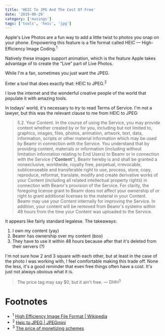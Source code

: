 ```yaml
---
title: 'HEIC To JPG And The Cost Of Free'
date: '2019-08-29'
category: ['musings']
tags: ['tools', 'heic', 'jpg']
---
```


Apple's Live Photos are a fun way to add a little twist to photos you snap on your phone. Empowering this feature is a file format called HEIC — High-Efficiency Image Coding.<sup>1</sup>

Natively these images support animation, which is the feature Apple takes advantage of to create the “Live” part of Live Photos.

While I'm a fan, sometimes you just want the JPEG.

Enter a tool that does exactly that: HEIC to JPEG.<sup>2</sup>

I love the internet and the wonderful creative people of the world that populate it with amazing tools.

In todays' world, it's necessary to _try_ to read Terms of Service. I'm not a lawyer, but this was the relevant clause to me from HEIC to JPEG:

> 5.2. Your Content. In the course of using the Service, you may provide content whether created by or for you, including but not limited to, graphics, images, files, photos, animation, artwork, text, data, information, scripts or other material information which may be used by Beamr in connection with the Service. You understand that by providing content, materials or information (including without limitation information relating to End Users) to Beamr or in connection with the Service (“**Content**”), Beamr hereby is and shall be granted a nonexclusive, worldwide, royalty free, perpetual, irrevocable, sublicenseable and transferable right to use, process, store, copy, reproduce, reformat, translate, modify and create derivative works of your Content (including all related intellectual property rights) in connection with Beamr's provision of the Service. For clarity, the foregoing license grant to Beamr does not affect your ownership of or right to grant additional licenses to the material in your Content. Beamr may use your Content internally for improving the Service. In addition, your content will be removed from Beamr's systems within 48 hours from the time your Content was uploaded to the Service.

It appears like fairly standard legalese. The takeaways:
1. I own my content (yay)
2. Beamr has ownership over my content (boo)
3. They have to use it within 48 hours because after that it's deleted from their servers (?)

I'm not sure how 2 and 3 square with each other, but at least in the case of the photo I was working with, I feel comfortable making this trade off. None the less, it's a good reminder that even free things often have a cost. It's just not always obvious what it is.

> The price tag may say $0, but it ain't free.
> — DHH<sup>3</sup>

# Footnotes
* <sup>1</sup> [High Efficiency Image File Format | Wikipedia](https://en.wikipedia.org/wiki/High_Efficiency_Image_File_Format)
* <sup>2</sup> [Heic to JPEG | JPEGmini](https://heictojpg.com/)
* <sup>3</sup> [The price of monetizing schemes](https://medium.com/signal-v-noise/the-price-of-monetizing-schemes-454141dab027)
